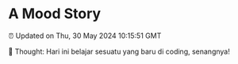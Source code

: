 # A Mood Story

⏰ Updated on Thu, 30 May 2024 10:15:51 GMT

💭 Thought: Hari ini belajar sesuatu yang baru di coding, senangnya!

